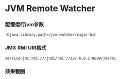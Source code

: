 # JVM Remote Watcher
### 配置运行jvm参数
```
-Djava.library.path=/jvm-watcher/sigar-bin
```
### JMX RMI URI格式
```
service:jmx:rmi:///jndi/rmi://127.0.0.1:8899/jmxrmi
```
### 效果截图

